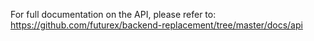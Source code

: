For full documentation on the API, please refer to: https://github.com/futurex/backend-replacement/tree/master/docs/api 